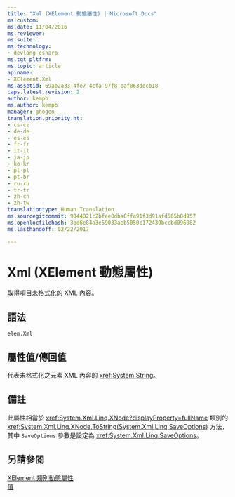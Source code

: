 ```yaml
---
title: "Xml (XElement 動態屬性) | Microsoft Docs"
ms.custom: 
ms.date: 11/04/2016
ms.reviewer: 
ms.suite: 
ms.technology:
- devlang-csharp
ms.tgt_pltfrm: 
ms.topic: article
apiname:
- XElement.Xml
ms.assetid: 69ab2a33-4fe7-4cfa-97f8-eaf063decb18
caps.latest.revision: 2
author: kempb
ms.author: kempb
manager: ghogen
translation.priority.ht:
- cs-cz
- de-de
- es-es
- fr-fr
- it-it
- ja-jp
- ko-kr
- pl-pl
- pt-br
- ru-ru
- tr-tr
- zh-cn
- zh-tw
translationtype: Human Translation
ms.sourcegitcommit: 9044821c2bfee0dba8ffa91f3d91afd565b8d957
ms.openlocfilehash: 3bd6e84a3e59033aeb5050c172439bccbd096082
ms.lasthandoff: 02/22/2017

---
```

# <a name="xml-xelement-dynamic-property"></a>Xml (XElement 動態屬性)
取得項目未格式化的 XML 內容。  
  
## <a name="syntax"></a>語法  
  
```  
elem.Xml  
```  
  
## <a name="property-valuereturn-value"></a>屬性值/傳回值  
 代表未格式化之元素 XML 內容的 <xref:System.String>。  
  
## <a name="remarks"></a>備註  
 此屬性相當於 <xref:System.Xml.Linq.XNode?displayProperty=fullName> 類別的 <xref:System.Xml.Linq.XNode.ToString(System.Xml.Linq.SaveOptions)> 方法，其中 `SaveOptions` 參數是設定為 <xref:System.Xml.Linq.SaveOptions>。  
  
## <a name="see-also"></a>另請參閱  
 [XElement 類別動態屬性](../designers/xelement-class-dynamic-properties.md)   
 [值](../designers/value-xelement-dynamic-property.md)

